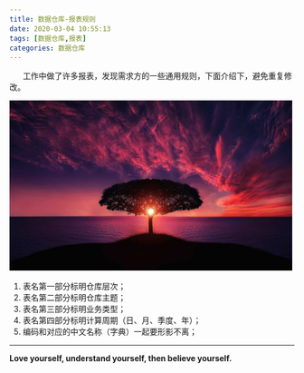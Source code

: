 ```yaml
---
title: 数据仓库-报表规则
date: 2020-03-04 10:55:13
tags: [数据仓库,报表]
categories: 数据仓库
---
```


&nbsp;&nbsp;&nbsp;&nbsp;&nbsp;&nbsp;工作中做了许多报表，发现需求方的一些通用规则，下面介绍下，避免重复修改。

<img src="数据仓库-报表规则/tree_and_sun.jpg" width="500" height="300"/>

<!--more -->

1. 表名第一部分标明仓库层次；
2. 表名第二部分标明仓库主题；
3. 表名第三部分标明业务类型；
4. 表名第四部分标明计算周期（日、月、季度、年）；
5. 编码和对应的中文名称（字典）一起要形影不离；

- - -
<b>Love yourself, understand yourself, then believe yourself.</b>